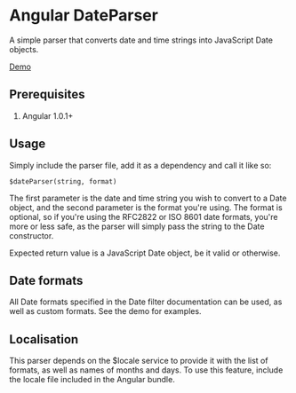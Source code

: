 # Angular DateParser

A simple parser that converts date and time strings into JavaScript Date objects.

[Demo](http://dnasir.github.io/angular-dateParser/demo.html)

## Prerequisites

1. Angular 1.0.1+

## Usage

Simply include the parser file, add it as a dependency and call it like so:

    $dateParser(string, format)

The first parameter is the date and time string you wish to convert to a Date object, and the second parameter is the format you're using. The format is optional, so if you're using the RFC2822 or ISO 8601 date formats, you're more or less safe, as the parser will simply pass the string to the Date constructor.

Expected return value is a JavaScript Date object, be it valid or otherwise.

## Date formats

All Date formats specified in the Date filter documentation can be used, as well as custom formats. See the demo for examples.

## Localisation

This parser depends on the $locale service to provide it with the list of formats, as well as names of months and days. To use this feature, include the locale file included in the Angular bundle.
